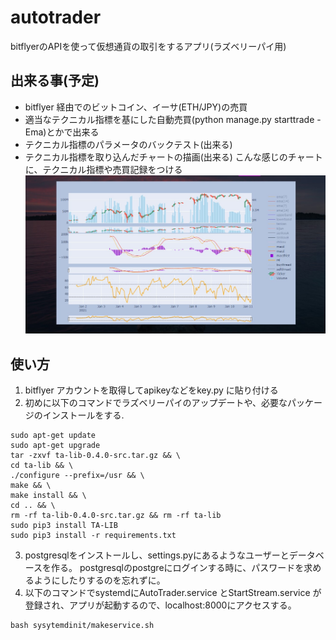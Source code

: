 # autotrader
bitflyerのAPIを使って仮想通貨の取引をするアプリ(ラズベリーパイ用)
## 出来る事(予定)
- bitflyer 経由でのビットコイン、イーサ(ETH/JPY)の売買
- 適当なテクニカル指標を基にした自動売買(python manage.py starttrade -Ema)とかで出来る
- テクニカル指標のパラメータのバックテスト(出来る)
- テクニカル指標を取り込んだチャートの描画(出来る)
こんな感じのチャートに、テクニカル指標や売買記録をつける
![landingpagedemo](chart/static/img/landing_demo.jpg)  

## 使い方
1. bitflyer アカウントを取得してapikeyなどをkey.py に貼り付ける
2. 初めに以下のコマンドでラズベリーパイのアップデートや、必要なパッケージのインストールをする.  
```
sudo apt-get update
sudo apt-get upgrade
tar -zxvf ta-lib-0.4.0-src.tar.gz && \
cd ta-lib && \
./configure --prefix=/usr && \
make && \
make install && \
cd .. && \
rm -rf ta-lib-0.4.0-src.tar.gz && rm -rf ta-lib
sudo pip3 install TA-LIB
sudo pip3 install -r requirements.txt
```
3. postgresqlをインストールし、settings.pyにあるようなユーザーとデータベースを作る。 postgresqlのpostgreにログインする時に、パスワードを求めるようにしたりするのを忘れずに。
4. 以下のコマンドでsystemdにAutoTrader.service とStartStream.service が登録され、アプリが起動するので、localhost:8000にアクセスする。
```
bash sysytemdinit/makeservice.sh
```



